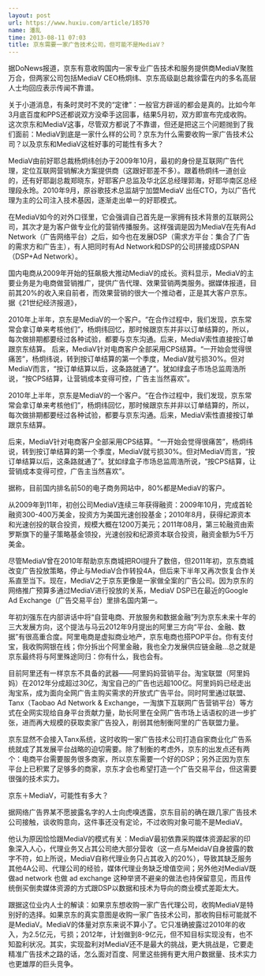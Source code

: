 ```yaml
---
layout: post
url: https://www.huxiu.com/article/18570
name: 潘乱
time: 2013-08-11 07:03
title: 京东需要一家广告技术公司，但可能不是MediaV？
---
```

据DoNews报道，京东有意收购国内一家专业广告技术和服务提供商MediaV聚胜万合，但两家公司包括MediaV CEO杨炯纬、京东高级副总裁徐雷在内的多名高层人士均回应表示传闻不靠谱。

关于小道消息，有条时灵时不灵的“定律”：一般官方辟谣的都会是真的。比如今年3月底百度和PPS还都说双方没牵手这回事，结果5月初，双方即宣布完成收购。这次京东和MediaV这事，尽管双方都说了不靠谱，但还是把这三个问题抛到了我们面前：MediaV到底是一家什么样的公司？京东为什么需要收购一家广告技术公司？以及京东和MediaV这桩好事的可能性有多大？

MediaV由前好耶总裁杨炯纬创办于2009年10月，最初的身份是互联网广告代理，定位互联网营销解决方案提供商（这跟好耶差不多）。跟着杨炯纬一道创业的，还有好耶副总裁郑晓东，好耶客户总监及华北区总经理郭海，好耶华南区总经理段永玲。2010年9月，原谷歌技术总监胡宁加盟MediaV 出任CTO，为以广告代理为主的公司注入技术基因，逐渐走出单一的好耶模式。

在MediaV如今的对外口径里，它会强调自己首先是一家拥有技术背景的互联网公司，其次才是为客户做专业化的营销传播服务。这样强调是因为MediaV在先有Ad Network（广告网络平台）之后，如今也在发展DSP（需求方平台：集合了广告的需求方和广告主），有人把同时有Ad Network和DSP的公司拼接成DSPAN（DSP+Ad Network）。

国内电商从2009年开始的狂飙极大推动MediaV的成长。资料显示，MediaV的主要业务是为电商做营销推广，提供广告代理、效果营销两类服务。据媒体报道，目前其20%的收入来自前者，而效果营销的很大一个推动者，正是其大客户京东。据《21世纪经济报道》，

2010年上半年，京东是MediaV的一个客户。“在合作过程中，我们发现，京东常常会拿订单来考核他们”，杨炯纬回忆，那时候跟京东并非以订单结算的，所以，每次做排期都要经过各种试验，都要与京东沟通。后来，MediaV索性直接按订单跟京东结算。 后来，MediaV针对电商客户全部采用CPS结算。“一开始会觉得很痛苦”，杨炯纬说，转到按订单结算的第一个季度，MediaV就亏损30%。但对MediaV而言，“按订单结算以后，这条路就通了”。犹如绿盒子市场总监周浩所说，“按CPS结算，让营销成本变得可控，广告主当然喜欢”。

2010年上半年，京东是MediaV的一个客户。“在合作过程中，我们发现，京东常常会拿订单来考核他们”，杨炯纬回忆，那时候跟京东并非以订单结算的，所以，每次做排期都要经过各种试验，都要与京东沟通。后来，MediaV索性直接按订单跟京东结算。

后来，MediaV针对电商客户全部采用CPS结算。“一开始会觉得很痛苦”，杨炯纬说，转到按订单结算的第一个季度，MediaV就亏损30%。但对MediaV而言，“按订单结算以后，这条路就通了”。犹如绿盒子市场总监周浩所说，“按CPS结算，让营销成本变得可控，广告主当然喜欢”。

据称，目前国内排名前50的电子商务网站中，80%都是MediaV的客户。

从2009年到11年，初创公司MediaV连续三年获得融资：2009年10月，完成首轮融资300-400万美金，投资方为美国光速创投基金；2010年8月，获得纪源资本和光速创投的联合投资，规模大概在1200万美元；2011年08月，第三轮融资由索罗斯旗下的量子策略基金领投，光速创投和纪源资本联合投资，融资金额为5千万美金。

尽管MediaV曾在2010年帮助京东商城把ROI提升了数倍，但2011年初，京东商城改变广告投放策略，停止与MediaV合作转投4A，但后来下半年又再次恢复合作关系直至当下。现在，MediaV之于京东更像是一家做全案的广告公司。因为京东的网络推广预算多通过MediaV进行投放的关系，MediaV DSP已在最近的Google Ad Exchange（广告交易平台）里排名国内第一。

年初刘强东在内部讲话中将“自营电商、开放服务和数据金融”列为京东未来十年的三大发展方向，这个提法与马云2012年9月提出的阿里三方向“平台、金融、数据”有很高重合度。阿里电商是虚拟商业地产，京东电商也搭POP平台。你有支付宝，我收购网银在线；你分拆出个阿里金融，我也全力发展供应链金融…总之就是京东最终将与阿里殊途同归：你有什么，我也会有。

目前阿里还有一样京东不具备的武器——阿里妈妈营销平台。淘宝联盟（阿里妈妈）在2012年分成超过30亿，淘宝自己的广告也远超100亿。阿里妈妈已经走出淘宝系，成为面向全网广告主购买需求的开放式广告平台。同时阿里通过联盟、Tanx（Taobao Ad Network & Exchange，一淘旗下互联网广告营销平台）等方式在全网实现给自身平台贡献力量，助长阿里在全网广告市场上话语权的进一步扩张，进而再大规模的获取卖家广告投入，削弱其他制衡阿里的广告联盟力量。

京东显然不会接入Tanx系统，这时收购一家广告技术公司打造自家商业化广告系统就成了其发展平台战略的迫切需要。除了制衡的考虑外，京东的出发点还有两个：电商平台需要服务很多商家，所以京东需要一个好的DSP；另外正因为京东平台上已积累了足够多的商家，京东才会也希望打造一个广告交易平台，但这需要很强的技术实力。

京东＋MediaV，可能性有多大？

据网络广告界某不愿披露名字的人士向虎嗅透露，京东目前的确在跟几家广告技术公司接触，谈收购意向，这件事还没有定论，不过收购对象可能不是MediaV。

他认为原因恰恰跟MediaV的模式有关：MediaV最初依靠采购媒体资源起家的印象深入人心，代理业务又占其公司绝大部分营收（这一点与MeidaV自身披露的数字不符，如上所说，MediaV自称代理业务只占其收入的20%），导致其缺乏服务其他4A公司、代理公司的经验，媒体代理业务缺乏增值空间；另外他对MediaV既做ad network 也做 ad exchange 这种举贤不避亲的做法也持保留意见，而且传统倒买倒卖媒体资源的方式跟DSP以数据和技术为导向的商业模式差距太大。

跟据这位业内人士的解读：如果京东想收购一家广告代理公司，收购MediaV是特别好的选择。如果京东的真实意图是收购一家广告技术公司，那收购目标可能就不是MediaV。MediaV的体量对京东来说不算小了。它只准确披露过2010年的收入，为2.5亿元，亏损；2012年，计划做到8-9亿元，但不知目标实现没有，也不知盈利状况。其实，实现盈利对MediaV还不是最大的挑战，更大挑战是，它要走精准广告技术之路的话，怎么面对百度、阿里这些拥有更大用户数据量、技术实力也更雄厚的巨头竞争。

